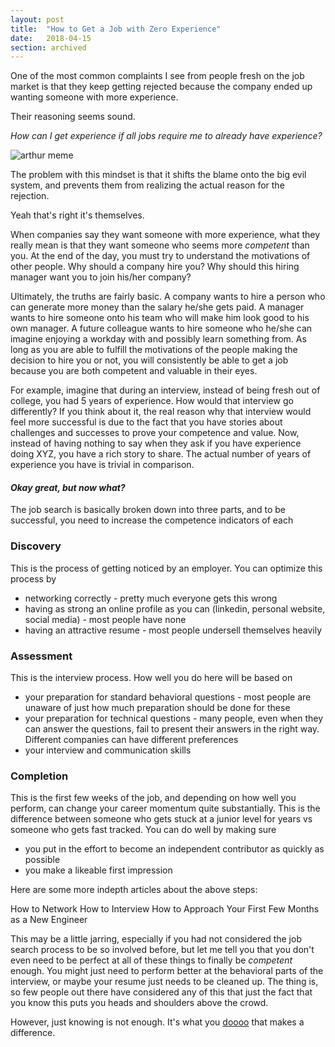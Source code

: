 ```yaml
---
layout: post
title:  "How to Get a Job with Zero Experience"
date:   2018-04-15
section: archived
---
```


One of the most common complaints I see from people fresh on the job market is that they keep getting rejected because the company ended up wanting someone with more experience. 

Their reasoning seems sound. 

*How can I get experience if all jobs require me to already have experience?*

![arthur meme](https://pics.me.me/entry-level-position-clicks-minimum-3-5-years-related-work-experience-23983058.png)

The problem with this mindset is that it shifts the blame onto the big evil system, and prevents them from realizing the actual reason for the rejection.

Yeah that's right it's themselves.

When companies say they want someone with more experience, what they really mean is that they want someone who seems more *competent* than you. At the end of the day, you must try to understand the motivations of other people. Why should a company hire you? Why should this hiring manager want you to join his/her company? 

Ultimately, the truths are fairly basic. A company wants to hire a person who can generate more money than the salary he/she gets paid. A manager wants to hire someone onto his team who will make him look good to his own manager. A future colleague wants to hire someone who he/she can imagine enjoying a workday with and possibly learn something from. As long as you are able to fulfill the motivations of the people making the decision to hire you or not, you will consistently be able to get a job because you are both competent and valuable in their eyes.

For example, imagine that during an interview, instead of being fresh out of college, you had 5 years of experience. How would that interview go differently? If you think about it, the real reason why that interview would feel more successful is due to the fact that you have stories about challenges and successes to prove your competence and value. Now, instead of having nothing to say when they ask if you have experience doing XYZ, you have a rich story to share. The actual number of years of experience you have is trivial in comparison. 

#### *Okay great, but now what?*

The job search is basically broken down into three parts, and to be successful, you need to increase the competence indicators of each

### Discovery

This is the process of getting noticed by an employer. You can optimize this process by
- networking correctly - pretty much everyone gets this wrong
- having as strong an online profile as you can (linkedin, personal website, social media) - most people have none
- having an attractive resume - most people undersell themselves heavily

### Assessment

This is the interview process. How well you do here will be based on 
- your preparation for standard behavioral questions - most people are unaware of just how much preparation should be done for these
- your preparation for technical questions - many people, even when they can answer the questions, fail to present their answers in the right way. Different companies can have different preferences
- your interview and communication skills

### Completion

This is the first few weeks of the job, and depending on how well you perform, can change your career momentum quite substantially. This is the difference between someone who gets stuck at a junior level for years vs someone who gets fast tracked. You can do well by making sure
- you put in the effort to become an independent contributor as quickly as possible
- you make a likeable first impression

Here are some more indepth articles about the above steps:

How to Network
How to Interview
How to Approach Your First Few Months as a New Engineer

This may be a little jarring, especially if you had not considered the job search process to be so involved before, but let me tell you that you don't even need to be perfect at all of these things to finally be *competent* enough. You might just need to perform better at the behavioral parts of the interview, or maybe your resume just needs to be cleaned up. The thing is, so few people out there have considered any of this that just the fact that you know this puts you heads and shoulders above the crowd.

However, just knowing is not enough. It's what you [doooo](https://www.youtube.com/watch?v=PmwLPU5H6_Q) that makes a difference.
